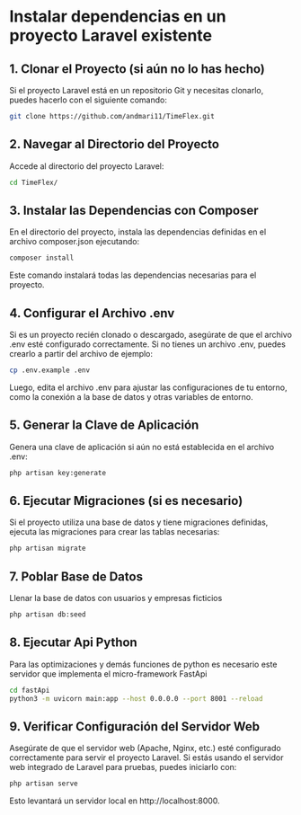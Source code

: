 # Instalar dependencias en un proyecto Laravel existente

## 1. Clonar el Proyecto (si aún no lo has hecho)

Si el proyecto Laravel está en un repositorio Git y necesitas clonarlo, puedes hacerlo con el siguiente comando:

```bash
git clone https://github.com/andmari11/TimeFlex.git
```

## 2. Navegar al Directorio del Proyecto
Accede al directorio del proyecto Laravel:

```bash
cd TimeFlex/
```

## 3. Instalar las Dependencias con Composer
En el directorio del proyecto, instala las dependencias definidas en el archivo composer.json ejecutando:

```bash
composer install
```
Este comando instalará todas las dependencias necesarias para el proyecto.

## 4. Configurar el Archivo .env
Si es un proyecto recién clonado o descargado, asegúrate de que el archivo .env esté configurado correctamente. Si no tienes un archivo .env, puedes crearlo a partir del archivo de ejemplo:

```bash
cp .env.example .env
```

Luego, edita el archivo .env para ajustar las configuraciones de tu entorno, como la conexión a la base de datos y otras variables de entorno.

## 5. Generar la Clave de Aplicación
Genera una clave de aplicación si aún no está establecida en el archivo .env:

```bash
php artisan key:generate
```

## 6. Ejecutar Migraciones (si es necesario)
Si el proyecto utiliza una base de datos y tiene migraciones definidas, ejecuta las migraciones para crear las tablas necesarias:

```bash
php artisan migrate

```
## 7. Poblar Base de Datos
Llenar la base de datos con usuarios y empresas ficticios
```bash
php artisan db:seed
```


## 8. Ejecutar Api Python 
Para las optimizaciones y demás funciones de python es necesario este servidor que implementa el micro-framework FastApi
```bash
cd fastApi
python3 -m uvicorn main:app --host 0.0.0.0 --port 8001 --reload
```


## 9. Verificar Configuración del Servidor Web
Asegúrate de que el servidor web (Apache, Nginx, etc.) esté configurado correctamente para servir el proyecto Laravel. Si estás usando el servidor web integrado de Laravel para pruebas, puedes iniciarlo con:

```bash
php artisan serve
```

Esto levantará un servidor local en http://localhost:8000.

